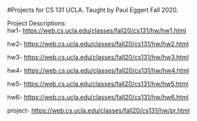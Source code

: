 #Projects for CS 131 UCLA. Taught by Paul Eggert Fall 2020.

Project Descriptions:  
hw1- https://web.cs.ucla.edu/classes/fall20/cs131/hw/hw1.html

hw2- https://web.cs.ucla.edu/classes/fall20/cs131/hw/hw2.html

hw3- https://web.cs.ucla.edu/classes/fall20/cs131/hw/hw3.html

hw4- https://web.cs.ucla.edu/classes/fall20/cs131/hw/hw4.html

hw5- https://web.cs.ucla.edu/classes/fall20/cs131/hw/hw5.html

hw6- https://web.cs.ucla.edu/classes/fall20/cs131/hw/hw6.html

project- https://web.cs.ucla.edu/classes/fall20/cs131/hw/pr.html

